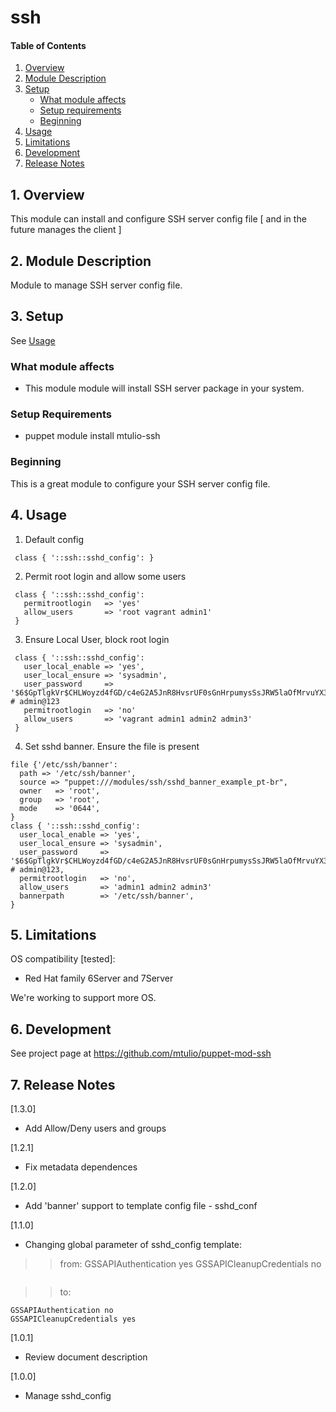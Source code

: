 # ssh

#### Table of Contents

1. [Overview](#1-overview)
2. [Module Description](#2-module-description)
3. [Setup](#3-setup)
    * [What module affects](#what-module-affects)
    * [Setup requirements](#setup-requirements)
    * [Beginning](#beginning)
4. [Usage](#4-usage)
5. [Limitations](#5-limitations)
6. [Development](#6-development)
7. [Release Notes](#7-release-notes)

## 1. Overview

This module can install and configure SSH server config file [ and in the future manages the client ]

## 2. Module Description

Module to manage SSH server config file.


## 3. Setup

 See [Usage](#4-usage)

### What module affects

* This module module will install SSH server package in your system.

### Setup Requirements 

* puppet module install mtulio-ssh

### Beginning 

This is a great module to configure your SSH server config file. 

## 4. Usage


1. Default config

```
 class { '::ssh::sshd_config': }
```

2. Permit root login and allow some users

```
 class { '::ssh::sshd_config': 
   permitrootlogin   => 'yes'
   allow_users       => 'root vagrant admin1'
 }
```

3. Ensure Local User, block root login

```
 class { '::ssh::sshd_config': 
   user_local_enable => 'yes',
   user_local_ensure => 'sysadmin',
   user_password     => '$6$GpTlgkVr$CHLWoyzd4fGD/c4eG2A5JnR8HvsrUF0sGnHrpumysSsJRW5laOfMrvuYX3qjlLriQXGQVHqLq8UIpOxe9Wz2C1', # admin@123
   permitrootlogin   => 'no'
   allow_users       => 'vagrant admin1 admin2 admin3'
 }
```
4. Set sshd banner. Ensure the file is present
```
file {'/etc/ssh/banner':
  path => '/etc/ssh/banner',
  source => "puppet:///modules/ssh/sshd_banner_example_pt-br",
  owner   => 'root',
  group   => 'root',
  mode    => '0644',
}
class { '::ssh::sshd_config':
  user_local_enable => 'yes',
  user_local_ensure => 'sysadmin',
  user_password     => '$6$GpTlgkVr$CHLWoyzd4fGD/c4eG2A5JnR8HvsrUF0sGnHrpumysSsJRW5laOfMrvuYX3qjlLriQXGQVHqLq8UIpOxe9Wz2C1', # admin@123,
  permitrootlogin   => 'no',
  allow_users       => 'admin1 admin2 admin3'
  bannerpath	    => '/etc/ssh/banner',
}
```


## 5. Limitations

OS compatibility [tested]: 
* Red Hat family 6Server and 7Server

We're working to support more OS.

## 6. Development

See project page at https://github.com/mtulio/puppet-mod-ssh

## 7. Release Notes

[1.3.0]
* Add Allow/Deny users and groups

[1.2.1]
* Fix metadata dependences

[1.2.0]
* Add 'banner' support to template config file - sshd_conf

[1.1.0]
* Changing global parameter of sshd_config template:
>> from: 
GSSAPIAuthentication yes
GSSAPICleanupCredentials no
```
```
>> to:
```
GSSAPIAuthentication no
GSSAPICleanupCredentials yes

```

[1.0.1] 
* Review document description

[1.0.0]
* Manage sshd_config

